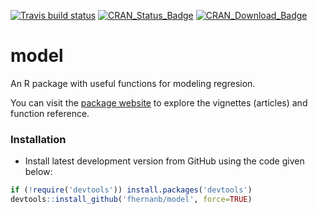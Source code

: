 [![Travis build status](https://travis-ci.org/fhernanb/model.svg?branch=master)](https://travis-ci.org/fhernanb/model)
[![CRAN\_Status\_Badge](http://www.r-pkg.org/badges/version-ago/model)](https://cran.r-project.org/package=model)
[![CRAN\_Download\_Badge](http://cranlogs.r-pkg.org/badges/model)](https://cran.r-project.org/package=model) 

# model

An R package with useful functions for modeling regresion.

You can visit the [package website](https://fhernanb.github.io/model/index.html) to explore the vignettes (articles) and function reference. 

### Installation

* Install latest development version from GitHub using the code given below:

```r
if (!require('devtools')) install.packages('devtools')
devtools::install_github('fhernanb/model', force=TRUE)
```
